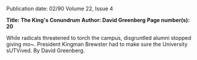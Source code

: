 Publication date: 02/90
Volume 22, Issue 4

**Title: The King's Conundrum**
**Author: David Greenberg**
**Page number(s): 20**

While radicals threatened to torch the campus, disgruntled alumni stopped giving mo~. President 
Kingman Brewster had to make sure the University sUTVived. By David Greenberg.